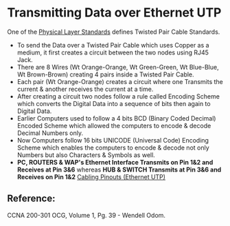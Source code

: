 # Transmitting Data over Ethernet UTP

One of the [Physical Layer Standards](untitled-23.md) defines Twisted Pair Cable Standards.

* To send the Data over a Twisted Pair Cable which uses Copper as a medium, it first creates a circuit between the two nodes using RJ45 Jack.
* There are 8 Wires \(Wt Orange-Orange, Wt Green-Green, Wt Blue-Blue, Wt Brown-Brown\) creating 4 pairs inside a Twisted Pair Cable.
* Each pair \(Wt Orange-Orange\) creates a circuit where one Transmits the current & another receives the current at a time.
* After creating a circuit two nodes follow a rule called Encoding Scheme which converts the Digital Data into a sequence of bits then again to Digital Data.
* Earlier Computers used to follow a 4 bits BCD \(Binary Coded Decimal\) Encoded Scheme which allowed the computers to encode & decode Decimal Numbers only.
* Now Computers follow 16 bits UNICODE \(Universal Code\) Encoding Scheme which enables the computers to encode & decode not only Numbers but also Characters & Symbols as well.
* **PC, ROUTERS & WAP's Ethernet Interface Transmits on Pin 1&2 and Receives at Pin 3&6** whereas **HUB & SWITCH Transmits at Pin 3&6 and Receives on Pin 1&2** [Cabling Pinouts \(Ethernet UTP\)](untitled-27.md)

## Reference:

CCNA 200-301 OCG, Volume 1, Pg. 39 - Wendell Odom.

